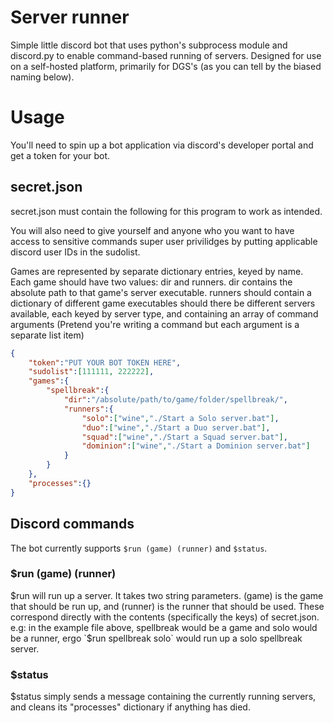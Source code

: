 # Server runner

Simple little discord bot that uses python's subprocess module and discord.py to enable command-based running of servers. 
Designed for use on a self-hosted platform, primarily for DGS's (as you can tell by the biased naming below).

# Usage

You'll need to spin up a bot application via discord's developer portal and get a token for your bot. 

## secret.json

secret.json must contain the following for this program to work as intended.

You will also need to give yourself and anyone who you want to have access to sensitive commands super user privilidges by putting applicable discord user IDs in the sudolist.

Games are represented by separate dictionary entries, keyed by name. 
Each game should have two values: dir and runners.
dir contains the absolute path to that game's server executable.
runners should contain a dictionary of different game executables should there be different servers available, each keyed by server type, and containing an array of command arguments
(Pretend you're writing a command but each argument is a separate list item)
```json
{
	"token":"PUT YOUR BOT TOKEN HERE",
	"sudolist":[111111, 222222],
	"games":{
		"spellbreak":{
			"dir":"/absolute/path/to/game/folder/spellbreak/",
			"runners":{
				"solo":["wine","./Start a Solo server.bat"],
				"duo":["wine","./Start a Duo server.bat"],
				"squad":["wine","./Start a Squad server.bat"],
				"dominion":["wine","./Start a Dominion server.bat"]
			}
		}
	},
	"processes":{}
}
```

## Discord commands

The bot currently supports `$run (game) (runner)` and `$status`. 

### $run (game) (runner)

$run will run up a server. It takes two string parameters. (game) is the game that should be run up, and (runner) is the runner that should be used. 
These correspond directly with the contents (specifically the keys) of secret.json. 
e.g: in the example file above, spellbreak would be a game and solo would be a runner, ergo `$run spellbreak solo` would run up a solo spellbreak server.

### $status 
$status simply sends a message containing the currently running servers, and cleans its "processes" dictionary if anything has died.


